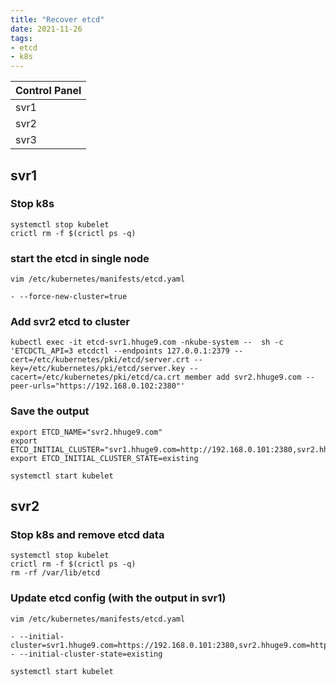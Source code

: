 ```yaml
---
title: "Recover etcd"
date: 2021-11-26
tags:
- etcd
- k8s
---
```


| Control Panel |
| --- |
| svr1 |
| svr2 |
| svr3 |

## svr1

### Stop k8s

```
systemctl stop kubelet
crictl rm -f $(crictl ps -q)
```

### start the etcd in single node

```
vim /etc/kubernetes/manifests/etcd.yaml
```

```
- --force-new-cluster=true
```

### Add svr2 etcd to cluster

```
kubectl exec -it etcd-svr1.hhuge9.com -nkube-system --  sh -c 'ETCDCTL_API=3 etcdctl --endpoints 127.0.0.1:2379 --cert=/etc/kubernetes/pki/etcd/server.crt --key=/etc/kubernetes/pki/etcd/server.key --cacert=/etc/kubernetes/pki/etcd/ca.crt member add svr2.hhuge9.com --peer-urls="https://192.168.0.102:2380"'
```

### Save the output

```
export ETCD_NAME="svr2.hhuge9.com"
export ETCD_INITIAL_CLUSTER="svr1.hhuge9.com=http://192.168.0.101:2380,svr2.hhuge9.com=http://192.168.0.102:2380"
export ETCD_INITIAL_CLUSTER_STATE=existing
```

```
systemctl start kubelet
```

## svr2

### Stop k8s and remove etcd data

```
systemctl stop kubelet
crictl rm -f $(crictl ps -q)
rm -rf /var/lib/etcd
```

### Update etcd config (with the output in svr1)

```
vim /etc/kubernetes/manifests/etcd.yaml
```

```
- --initial-cluster=svr1.hhuge9.com=https://192.168.0.101:2380,svr2.hhuge9.com=https://192.168.0.102:2380
- --initial-cluster-state=existing
```

```
systemctl start kubelet
```
